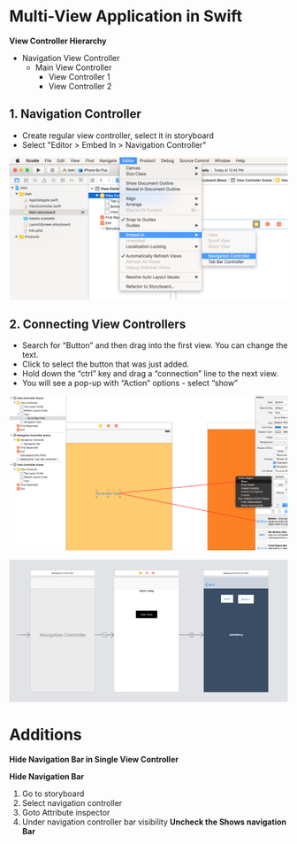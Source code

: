 # Multi-View Application in Swift



**View Controller Hierarchy**


- Navigation View Controller
	- Main View Controller
		- View Controller 1
		- View Controller 2




## 1. Navigation Controller

- Create regular view controller, select it in storyboard
- Select "Editor > Embed In > Navigation Controller"

![navigation_controller.png](img_tutorial_multiview/navigation_controller.png)



## 2. Connecting View Controllers

- Search for “Button” and then drag into the first view. You can change the text.
- Click to select the button that was just added.
- Hold down the “ctrl” key and drag a “connection” line to the next view.
- You will see a pop-up with “Action” options - select “show”


![segue_button.png](img_tutorial_multiview/segue_button.png)

![navigation_controller_connection.png](img_tutorial_multiview/navigation_controller_connection.png)




# Additions


**Hide Navigation Bar in Single View Controller**

**Hide Navigation Bar**
1. Go to storyboard
2. Select navigation controller
3. Goto Attribute inspector
4. Under navigation controller bar visibility **Uncheck the Shows navigation Bar**